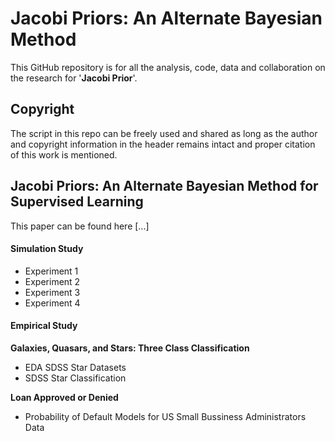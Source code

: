 # Jacobi Priors: An Alternate Bayesian Method 

This GitHub repository is for all the analysis, code, data and collaboration on the research for '**Jacobi Prior**'.


## Copyright

The script in this repo can be freely used and shared as long as the author and copyright information in the header remains intact and proper citation of this work is mentioned.

## Jacobi Priors: An Alternate Bayesian Method for Supervised Learning

This paper can be found here [...]

#### Simulation Study

+ Experiment 1
+ Experiment 2
+ Experiment 3
+ Experiment 4

#### Empirical Study

**Galaxies, Quasars, and Stars: Three Class Classification**

+ EDA SDSS Star Datasets 
+ SDSS Star Classification

**Loan Approved or Denied**

+ Probability of Default Models for US Small Bussiness Administrators Data



